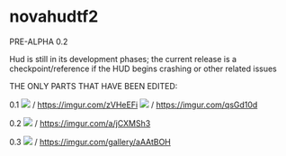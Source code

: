 # novahudtf2


PRE-ALPHA 0.2

Hud is still in its development phases; the current release is a checkpoint/reference if the HUD begins crashing or other related issues

THE ONLY PARTS THAT HAVE BEEN EDITED:

0.1
![](https://imgur.com/zVHeEFi) / https://imgur.com/zVHeEFi
![](https://imgur.com/qsGd10d) / https://imgur.com/qsGd10d

0.2
![](https://imgur.com/a/jCXMSh3)  / https://imgur.com/a/jCXMSh3

0.3
![](https://imgur.com/gallery/aAAtBOH) / https://imgur.com/gallery/aAAtBOH
